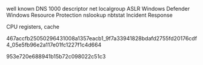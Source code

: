 well known
DNS
1000
descriptor
net localgroup
ASLR
Windows Defender
Windows Resource Protection
nslookup
nbtstat
Incident Response

CPU registers, cache

467accfb25050296431008a1357eacb1_9f7a33941828bdafd2755fd20176cdf4_05e5fb96e2a117e01fc1227f1c4d664

953e720e688941b15b72c098022c51c3
